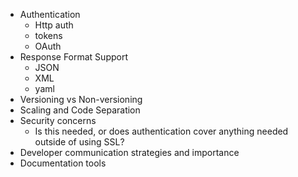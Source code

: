 * Authentication
  * Http auth
  * tokens
  * OAuth
* Response Format Support
  * JSON
  * XML
  * yaml
* Versioning vs Non-versioning
* Scaling and Code Separation
* Security concerns
  * Is this needed, or does authentication cover anything needed outside of using SSL?
* Developer communication strategies and importance
* Documentation tools